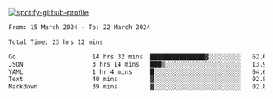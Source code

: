 [![spotify-github-profile](https://spotify-github-profile.vercel.app/api/view?uid=313pysyt3uxkjdidtiuvzf7nrnnu&cover_image=true&theme=natemoo-re&show_offline=false&background_color=121212&interchange=false&bar_color=53b14f&bar_color_cover=false)](https://spotify-github-profile.vercel.app/api/view?uid=313pysyt3uxkjdidtiuvzf7nrnnu&redirect=true)

<!--START_SECTION:waka-->

```txt
From: 15 March 2024 - To: 22 March 2024

Total Time: 23 hrs 12 mins

Go                     14 hrs 32 mins  ███████████████▓░░░░░░░░░   62.61 %
JSON                   3 hrs 14 mins   ███▒░░░░░░░░░░░░░░░░░░░░░   13.98 %
YAML                   1 hr 4 mins     █░░░░░░░░░░░░░░░░░░░░░░░░   04.63 %
Text                   40 mins         ▓░░░░░░░░░░░░░░░░░░░░░░░░   02.88 %
Markdown               39 mins         ▓░░░░░░░░░░░░░░░░░░░░░░░░   02.82 %
```

<!--END_SECTION:waka-->